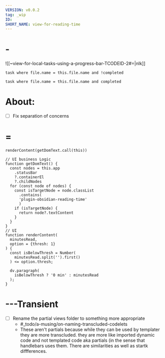 ```yaml
---
VERSION: v0.0.2
tag: _wip
ID: 
SHORT_NAME: view-for-reading-time
---
```


# -

![[~view-for-local-tasks-using-a-progress-bar-TCODEID-2#=|nlk]]

```dataview
task where file.name = this.file.name and !completed
```

```dataview
task where file.name = this.file.name and completed
```
# About: 

* [ ] Fix separation of concerns

# =

~~~dataviewjs
renderContent(getDomText.call(this))

// UI business Logic
function getDomText() {
  const nodes = this.app
    .statusBar
    ?.containerEl
    ?.childNodes
  for (const node of nodes) {
    const isTargetNode = node.classList
      .contains(
      'plugin-obsidian-reading-time'
      )
    if (isTargetNode) {
      return node?.textContent
    }
  }
}
// UI
function renderContent(
  minutesRead,
  option = {thresh: 1}
) {
  const isBelowThresh = Number(
    minutesRead.split('').first()
  ) <= option.thresh;

  dv.paragraph(
    isBelowThresh ? '0 min' : minutesRead
  );
}
~~~

# ---Transient

- [ ] Rename the partial views folder to something more appropriate
  - #\_todo/a-musing/on-naming-transcluded-codelets
  - These aren't partials because while they can be used by templater they are more transcluded. they are more like imported dynamic code and not templated code aka partials (in the sense that handlebars uses them. There are similarities as well as startk diffferences.